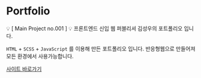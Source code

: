 # Portfolio
💡 [ Main Project no.001 ] 💡 프론트엔드 신입 웹 퍼블리셔 김성우의 포트폴리오 입니다.

`HTML` +  `SCSS` + `JavaScript` 를 이용해 만든 포트폴리오 입니다. 반응형웹으로 만들어져 모든 환경에서 사용가능합니다.

<a href='https://ksw0421.github.io/tourlist'>사이트 바로가기</a>
